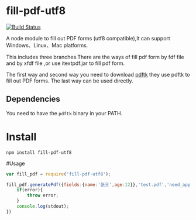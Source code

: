 # fill-pdf-utf8
[![Build Status](https://travis-ci.org/dommmel/fill-pdf.svg?branch=master)](https://travis-ci.org/dommmel/fill-pdf)

A node module to fill out PDF forms (utf8 compatible),It can support Windows、Linux、Mac platforms.

This includes three branches.There are the ways of fill pdf form by fdf file and by xfdf file ,or use itextpdf.jar to fill pdf
form.

The first way and second way you need to download [pdftk](http://www.pdflabs.com/tools/pdftk-the-pdf-toolkit/)
they use pdftk to fill out PDF forms.
The last way can be used directly.

## Dependencies
You need to have the ```pdftk``` binary in your PATH.

# Install

    npm install fill-pdf-utf8

#Usage
    
```javascript
var fill_pdf = require('fill-pdf-utf8');

fill_pdf.generatePdf({fields:{name:'张三',age:12}},'test.pdf','need_appearances','result.pdf',function (error, stdout, stderr) {
	if(error){
		throw error;
	}
	console.log(stdout);
})

```